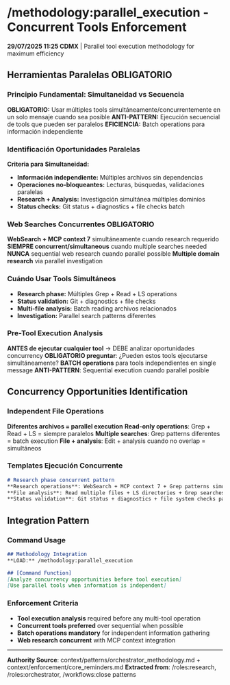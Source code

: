 # /methodology:parallel_execution - Concurrent Tools Enforcement

**29/07/2025 11:25 CDMX** | Parallel tool execution methodology for maximum efficiency

## Herramientas Paralelas OBLIGATORIO

### Principio Fundamental: Simultaneidad vs Secuencia
**OBLIGATORIO:** Usar múltiples tools simultáneamente/concurrentemente en un solo mensaje cuando sea posible
**ANTI-PATTERN:** Ejecución secuencial de tools que pueden ser paralelos
**EFICIENCIA:** Batch operations para información independiente

### Identificación Oportunidades Paralelas
**Criteria para Simultaneidad:**
- **Información independiente:** Múltiples archivos sin dependencias
- **Operaciones no-bloqueantes:** Lecturas, búsquedas, validaciones paralelas  
- **Research + Analysis:** Investigación simultánea múltiples dominios
- **Status checks:** Git status + diagnostics + file checks batch

### Web Searches Concurrentes OBLIGATORIO
**WebSearch + MCP context 7** simultáneamente cuando research requerido
**SIEMPRE concurrent/simultaneous** cuando multiple searches needed
**NUNCA** sequential web research cuando parallel possible
**Multiple domain research** via parallel investigation

### Cuándo Usar Tools Simultáneos
- **Research phase:** Múltiples Grep + Read + LS operations
- **Status validation:** Git + diagnostics + file checks
- **Multi-file analysis:** Batch reading archivos relacionados
- **Investigation:** Parallel search patterns diferentes

### Pre-Tool Execution Analysis
**ANTES de ejecutar cualquier tool** → DEBE analizar oportunidades concurrency
**OBLIGATORIO preguntar**: ¿Pueden estos tools ejecutarse simultáneamente?
**BATCH operations** para tools independientes en single message
**ANTI-PATTERN**: Sequential execution cuando parallel posible

## Concurrency Opportunities Identification

### Independent File Operations
**Diferentes archivos = parallel execution**
**Read-only operations**: Grep + Read + LS = siempre paralelos
**Multiple searches**: Grep patterns diferentes = batch execution
**File + analysis**: Edit + analysis cuando no overlap = simultáneos

### Templates Ejecución Concurrente
```markdown
# Research phase concurrent pattern
**Research operations**: WebSearch + MCP context 7 + Grep patterns simultáneamente
**File analysis**: Read multiple files + LS directories + Grep searches batch
**Status validation**: Git status + diagnostics + file system checks parallel
```

## Integration Pattern

### Command Usage
```markdown
## Methodology Integration
**LOAD:** /methodology:parallel_execution

## [Command Function]
[Analyze concurrency opportunities before tool execution]
[Use parallel tools when information is independent]
```

### Enforcement Criteria
- **Tool execution analysis** required before any multi-tool operation
- **Concurrent tools preferred** over sequential when possible
- **Batch operations mandatory** for independent information gathering
- **Web research concurrent** with MCP context integration

---
**Authority Source**: context/patterns/orchestrator_methodology.md + context/enforcement/core_reminders.md
**Extracted from**: /roles:research, /roles:orchestrator, /workflows:close patterns